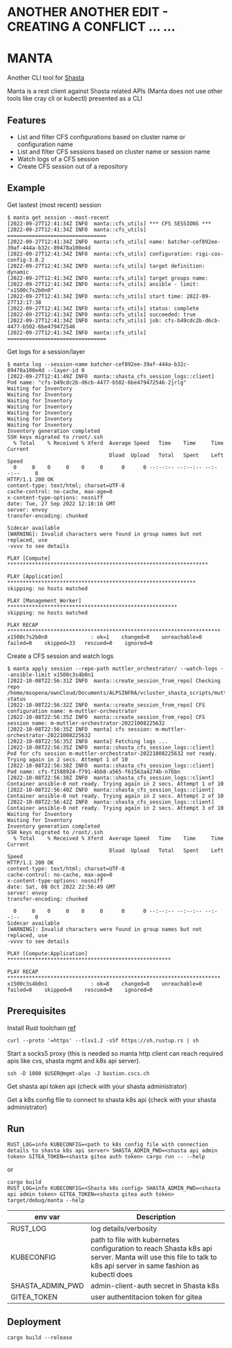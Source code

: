 # ANOTHER ANOTHER EDIT - CREATING A CONFLICT ... ...
# MANTA

Another CLI tool for [Shasta](https://apidocs.giuv.cscs.ch/)

Manta is a rest client against Shasta related APIs (Manta does not use other tools like cray cli or kubectl) presented as a CLI

## Features

- List and filter CFS configurations based on cluster name or configuration name
- List and filter CFS sessions based on cluster name or session name
- Watch logs of a CFS session
- Create CFS session out of a repository

## Example

Get lastest (most recent) session

```shell
$ manta get session --most-recent
[2022-09-27T12:41:34Z INFO  manta::cfs_utils] *** CFS SESSIONS ***
[2022-09-27T12:41:34Z INFO  manta::cfs_utils] ================================
[2022-09-27T12:41:34Z INFO  manta::cfs_utils] name: batcher-cef892ee-39af-444a-b32c-89478a100e4d
[2022-09-27T12:41:34Z INFO  manta::cfs_utils] configuration: rigi-cos-config-3.0.2
[2022-09-27T12:41:34Z INFO  manta::cfs_utils] target definition: dynamic
[2022-09-27T12:41:34Z INFO  manta::cfs_utils] target groups name: 
[2022-09-27T12:41:34Z INFO  manta::cfs_utils] ansible - limit: "x1500c7s2b0n0"
[2022-09-27T12:41:34Z INFO  manta::cfs_utils] start time: 2022-09-27T12:17:38
[2022-09-27T12:41:34Z INFO  manta::cfs_utils] status: complete
[2022-09-27T12:41:34Z INFO  manta::cfs_utils] succeeded: true
[2022-09-27T12:41:34Z INFO  manta::cfs_utils] job: cfs-b49cdc2b-d6cb-4477-b502-6be479472546
[2022-09-27T12:41:34Z INFO  manta::cfs_utils] ================================
```

Get logs for a session/layer

```shell
$ manta log --session-name batcher-cef892ee-39af-444a-b32c-89478a100e4d --layer-id 0
[2022-09-27T12:41:49Z INFO  manta::shasta_cfs_session_logs::client] Pod name: "cfs-b49cdc2b-d6cb-4477-b502-6be479472546-2jrlg"
Waiting for Inventory
Waiting for Inventory
Waiting for Inventory
Waiting for Inventory
Waiting for Inventory
Waiting for Inventory
Waiting for Inventory
Inventory generation completed
SSH keys migrated to /root/.ssh
  % Total    % Received % Xferd  Average Speed   Time    Time     Time  Current
                                 Dload  Upload   Total   Spent    Left  Speed
  0     0    0     0    0     0      0      0 --:--:-- --:--:-- --:--:--     0
HTTP/1.1 200 OK
content-type: text/html; charset=UTF-8
cache-control: no-cache, max-age=0
x-content-type-options: nosniff
date: Tue, 27 Sep 2022 12:18:16 GMT
server: envoy
transfer-encoding: chunked

Sidecar available
[WARNING]: Invalid characters were found in group names but not replaced, use
-vvvv to see details

PLAY [Compute] *****************************************************************

PLAY [Application] *************************************************************
skipping: no hosts matched

PLAY [Management_Worker] *******************************************************
skipping: no hosts matched

PLAY RECAP *********************************************************************
x1500c7s2b0n0              : ok=1    changed=0    unreachable=0    failed=0    skipped=33   rescued=0    ignored=0   
```

Create a CFS session and watch logs

```
$ manta apply session --repo-path muttler_orchestrator/ --watch-logs --ansible-limit x1500c3s4b0n1
[2022-10-08T22:56:31Z INFO  manta::create_session_from_repo] Checking repo /home/msopena/ownCloud/Documents/ALPSINFRA/vcluster_shasta_scripts/muttler/muttler_orchestrator/.git/ status
[2022-10-08T22:56:32Z INFO  manta::create_session_from_repo] CFS configuration name: m-muttler-orchestrator
[2022-10-08T22:56:35Z INFO  manta::create_session_from_repo] CFS session name: m-muttler-orchestrator-20221008225632
[2022-10-08T22:56:35Z INFO  manta] cfs session: m-muttler-orchestrator-20221008225632
[2022-10-08T22:56:35Z INFO  manta] Fetching logs ...
[2022-10-08T22:56:35Z INFO  manta::shasta_cfs_session_logs::client] Pod for cfs session m-muttler-orchestrator-20221008225632 not ready. Trying again in 2 secs. Attempt 1 of 10
[2022-10-08T22:56:38Z INFO  manta::shasta_cfs_session_logs::client] Pod name: cfs-f1588924-f791-4bb8-a565-f61563a4274b-n7bbn
[2022-10-08T22:56:38Z INFO  manta::shasta_cfs_session_logs::client] Container ansible-0 not ready. Trying again in 2 secs. Attempt 1 of 10
[2022-10-08T22:56:40Z INFO  manta::shasta_cfs_session_logs::client] Container ansible-0 not ready. Trying again in 2 secs. Attempt 2 of 10
[2022-10-08T22:56:42Z INFO  manta::shasta_cfs_session_logs::client] Container ansible-0 not ready. Trying again in 2 secs. Attempt 3 of 10
Waiting for Inventory
Waiting for Inventory
Inventory generation completed
SSH keys migrated to /root/.ssh
  % Total    % Received % Xferd  Average Speed   Time    Time     Time  Current
                                 Dload  Upload   Total   Spent    Left  Speed
HTTP/1.1 200 OK
content-type: text/html; charset=UTF-8
cache-control: no-cache, max-age=0
x-content-type-options: nosniff
date: Sat, 08 Oct 2022 22:56:49 GMT
server: envoy
transfer-encoding: chunked

  0     0    0     0    0     0      0      0 --:--:-- --:--:-- --:--:--     0
Sidecar available
[WARNING]: Invalid characters were found in group names but not replaced, use
-vvvv to see details

PLAY [Compute:Application] *****************************************************

PLAY RECAP *********************************************************************
x1500c3s4b0n1              : ok=8    changed=0    unreachable=0    failed=0    skipped=0    rescued=0    ignored=0
```

## Prerequisites

Install Rust toolchain [ref](https://www.rust-lang.org/tools/install)

```shell
curl --proto '=https' --tlsv1.2 -sSf https://sh.rustup.rs | sh
```

Start a socks5 proxy (this is needed so manta http client can reach required apis like cvs, shasta mgmt and k8s api server).

```shell
ssh -D 1080 $USER@mgmt-alps -J bastion.cscs.ch
```

Get shasta api token api (check with your shasta administrator)

Get a k8s config file to connect to shasta k8s api (check with your shasta administrator)

## Run

```shell
RUST_LOG=info KUBECONFIG=<path to k8s config file with connection details to shasta k8s api server> SHASTA_ADMIN_PWD=<shasta api admin token> GITEA_TOKEN=<shasta gitea auth token> cargo run -- --help
```

or

```shell
cargo build
RUST_LOG=info KUBECONFIG=<Shasta k8s config> SHASTA_ADMIN_PWD=<shasta api admin token> GITEA_TOKEN=<shasta gitea auth token>  target/debug/manta --help
```

|env var|Description|
|-------|-----------|
|RUST_LOG|log details/verbosity|
|KUBECONFIG|path to file with kubernetes configuration to reach Shasta k8s api server. Manta will use this file to talk to k8s api server in same fashion as kubectl does|
|SHASTA_ADMIN_PWD|admin-client-auth secret in Shasta k8s|
|GITEA_TOKEN|user authentitacion token for gitea|

## Deployment

```shell
cargo build --release
```